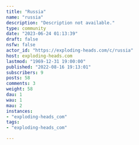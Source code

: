 ```yaml
---
title: "Russia" 
name: "russia"
description: "Description not available."
type: community
date: "2023-06-24 01:13:39"
draft: false
nsfw: false
actor_id: "https://exploding-heads.com/c/russia"
host: exploding-heads.com
lastmod: "1969-12-31 19:00:00"
published: "2022-08-16 19:13:01"
subscribers: 9
posts: 58
comments: 3
weight: 58
dau: 1
wau: 1
mau: 2
instances:
- "exploding-heads_com"
tags: 
- "exploding-heads_com"

---
```

